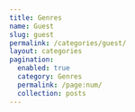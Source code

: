 ```yaml
---
title: Genres
name: Guest
slug: guest
permalink: /categories/guest/
layout: categories
pagination:
  enabled: true
  category: Genres
  permalink: /page:num/
  collection: posts
---
```

